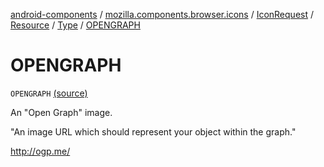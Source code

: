 [android-components](../../../../index.md) / [mozilla.components.browser.icons](../../../index.md) / [IconRequest](../../index.md) / [Resource](../index.md) / [Type](index.md) / [OPENGRAPH](./-o-p-e-n-g-r-a-p-h.md)

# OPENGRAPH

`OPENGRAPH` [(source)](https://github.com/mozilla-mobile/android-components/blob/master/components/browser/icons/src/main/java/mozilla/components/browser/icons/IconRequest.kt#L95)

An "Open Graph" image.

"An image URL which should represent your object within the graph."

http://ogp.me/

